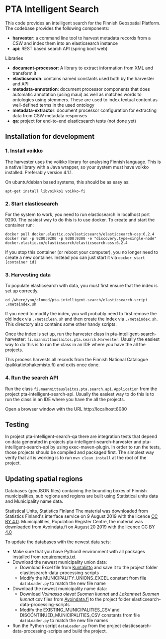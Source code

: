 # PTA Intelligent Search

This code provides an intelligent search for the Finnish Geospatial Platform. The codebase provides the following components:

* **harvester**: a command line tool to harvest metadata records from a CSW and index them into an elasticsearch instance
* **api**: REST based search API (spring boot web)

Libraries
* **document-processor**: A library to extract information from XML and transform it
* **elasticsearch**: contains named constants used both by the harvester and API
* **metadata-annotation**: document processor components that does automatic annotation (using maui) as well as matches words to ontologies using stemmers. These are used to index textual content as well-defined terms in the used ontology 
* **metadata-extractor**: document processor configuration for extracting data from CSW metadata responses
* **qa**: project for end-to-end elasticsearch tests (not done yet)


## Installation for development

### 1. Install voikko

The harvester uses the voikko library for analysing Finnish language. This is a native library with a Java wrapper, so your system must have voikko installed. Preferably version 4.1.1.

On ubuntu/debian based systems, this should be as easy as:

```
apt-get install libvoikko1 voikko-fi
```

### 2. Start elasticsearch

For the system to work, you need to run elasticsearch in localhost port 9200. The easiest way to do this is to use docker. To create and start the container run:

```
docker pull docker.elastic.co/elasticsearch/elasticsearch-oss:6.2.4
docker run -p 9200:9200 -p 9300:9300 -e "discovery.type=single-node" docker.elastic.co/elasticsearch/elasticsearch-oss:6.2.4
```

If you stop this container (or reboot your computer), you no longer need to create a new container. Instead you can just start it via `docker start [container id]`

### 3. Harvesting data

To populate elasticsearch with data, you must first ensure that the index is set up correctly. 

```
cd /where/you/cloned/pta-intelligent-search/elasticsearch-script
./metaindex.sh
```

If you need to modify the index, you will probably need to first remove the old index via `./metaclean.sh` and then create the index via `./metaindex.sh`. This directory also contains some other handy scripts.

Once the index is set up, run the harvester class in pta-intelligent-search-harvester: `fi.maanmittauslaitos.pta.search.Harvester`. Usually the easiest way to do this is to run the class in an IDE where you have the all the projects.

This process harvests all records from the Finnish National Catalogue (paikkatietohakemisto.fi) and exits once done.

### 4. Run the search API

Run the class `fi.maanmittauslaitos.pta.search.api.Application` from the project pta-intelligent-search-api. Usually the easiest way to do this is to run the class in an IDE where you have the all the projects.

Open a browser window with the URL http://localhost:8080

## Testing

In project pta-intelligent-search-qa there are integration tests that depend on data generated in projects pta-intelligent-search-harvester and pta-intelligent-search-api
by using exec-maven-plugin. In order to run the tests, those projects should be compiled and packaged first. The simplest way verify that all is working is to run `mvn clean install` at the root of the project.

## Updating spatial regions

Databases (geoJSON files) containing the bounding boxes of Finnish municipalities, sub regions and regions 
are built using Statistical units data and Municipality name data.

Statistical Units, Statistics Finland The material was downloaded from Statistics 
Finland's interface service on 9 August 2019 with the licence [CC BY 4.0](https://creativecommons.org/licenses/by/4.0/deed.en). 
Municipalities, Population Register Centre, the material was downloaded from Avoindata.fi on August 20 2019 with
the licence [CC BY 4.0](https://creativecommons.org/licenses/by/4.0/deed.en)

To update the databases with the newest data sets:
 * Make sure that you have Python3 environment with all packages installed from [requirements.txt](elasticsearch-data-processing-scripts/requirements.txt)
 * Download the newest municipality union data:
    * Download Excel file from [Kuntaliitto](https://www.kuntaliitto.fi/asiantuntijapalvelut/johtaminen-ja-kehittaminen/kuntaliitokset) and save it 
    to the project folder elasticsearch-data-processing-scripts
    * Modify the MUNICIPALITY_UNIONS_EXCEL constant from file `dataLoader.py` to match the new file name
* Download the newest municipality name data:
    * Download *Voimassa olevat Suomen kunnat* and *Lakanneet Suomen kunnat* csv files from [Avoindata.fi](https://www.avoindata.fi/data/fi/dataset/kunnat)
    to the project folder elasticsearch-data-processing-scripts
    * Modify the EXISTING_MUNICIPALITIES_CSV and DISCONTINUED_MUNICIPALITIES_CSV constants from file `dataLoader.py` to match the new file names
 * Run the Python script `dataLoader.py` from the project elasticsearch-data-processing-scripts and build the project.



 